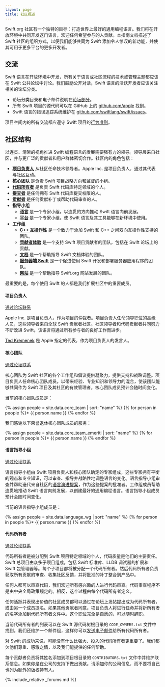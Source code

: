 ```yaml
---
layout: page
title: 社区概述
---
```


Swift.org 社区有一个独特的目标：打造世界上最好的通用编程语言。我们将在开放环境中共同开发这门语言，欢迎任何希望参与的人贡献。本指南文档描述了 Swift 社区的组织方式，以便我们能够共同为 Swift 添加令人惊叹的新功能，并使其可用于更多平台的更多开发者。

## 交流

Swift 语言在开放环境中开发，所有关于语言或社区流程的技术或管理主题都应该在 Swift 公共论坛中讨论。我们鼓励公开对话，Swift 语言的活跃开发者应该关注相关的论坛分类。

* 论坛分类目录和电子邮件说明在[论坛部分](#forums)。
* 所有 Swift 项目的源代码可以在 GitHub 上的 [github.com/apple][github] 找到。
* Swift 语言的错误追踪系统维护在 [github.com/swiftlang/swift/issues][bugtracker]。

项目空间内的所有交流都应遵守 Swift 项目的[行为准则](/code-of-conduct)。

## 社区结构

以连贯、清晰的视角推进 Swift 编程语言的发展需要强有力的领导。领导层来自社区，并与更广泛的贡献者和用户群体密切合作。社区内的角色包括：

* __[项目负责人](#project-lead)__ 从社区任命技术领导者。Apple Inc. 是项目负责人，通过其代表与社区互动。
* __[核心团队](#core-team)__ 是负责 Swift 项目战略方向和监督的小组。
* __[代码所有者](#code-owners)__ 是负责 Swift 代码库特定领域的个人。
* __[提交者](/contributing/#commit-access)__ 是任何拥有 Swift 代码库提交权限的人。
* __[贡献者](/contributing/#contributing-code)__ 是任何贡献补丁或帮助代码审查的人。
* __指导小组__
   * __[语言](#language-steering-group)__ 是一个专家小组，以连贯的方向推动 Swift 语言向前发展。
   * __[平台](/platform-steering-group)__ 是一个专家小组，使 Swift 语言及其工具能够在新环境中使用。
* __工作组__
   * __[C++ 互操作性](/cxx-interop-workgroup)__ 是一个致力于添加 Swift 和 C++ 之间双向互操作性支持的团队。
   * __[贡献者体验](/contributor-experience-workgroup)__ 是一个支持 Swift 项目贡献者的团队，包括在 Swift 论坛上的贡献。
   * __[文档](/documentation-workgroup)__ 是一个帮助指导 Swift 文档体验的团队。
   * __[服务器端 Swift](/sswg)__ 是一个促进使用 Swift 开发和部署服务器应用程序的团队。
   * __[网站](/website-workgroup/)__ 是一个帮助指导 Swift.org 网站发展的团队。

最重要的是，每个使用 Swift 的人都是我们扩展社区中的重要成员。

#### 项目负责人

[通过论坛联系](https://forums.swift.org/new-message?username=tkremenek)

Apple Inc. 是项目负责人，作为项目的仲裁者。项目负责人任命领导职位的高级人员，这些领导者来自全球 Swift 贡献者社区。社区领导者和代码贡献者共同努力不断改进 Swift，该语言将通过所有参与者的良好工作而进步。

[Ted Kremenek](mailto:kremenek@apple.com) 是 Apple 指定的代表，作为项目负责人的发言人。

#### 核心团队

[通过论坛联系](https://forums.swift.org/new-message?groupname=core-team)

核心团队为 Swift 社区的各个工作组和倡议提供凝聚力，提供支持和战略调整。项目负责人任命核心团队成员，以带来经验、专业知识和领导力的混合，使该团队能够共同作为 Swift 项目及其社区的有效管理者。核心团队成员预计会随时间变化。

当前的核心团队成员是：

{% assign people = site.data.core_team | sort: "name" %}
{% for person in people %}* {{ person.name }}
{% endfor %}

我们感谢以下荣誉退休核心团队成员的服务：

{% assign people = site.data.core_team_emeriti | sort: "name" %}
{% for person in people %}* {{ person.name }}
{% endfor %}

#### 语言指导小组

[通过论坛联系](https://forums.swift.org/new-message?groupname=language-workgroup)

语言指导小组由 Swift 项目负责人和核心团队确定的专家组成，这些专家拥有平衡的观点和专业知识，可以审查、指导并战略性地调整语言的变化。语言指导小组审查并帮助迭代来自社区的[语言演进提案](/contributing/#evolution-process)，作为这些提案的批准者。工作组成员帮助连贯地推动 Swift 语言向前发展，以创建最好的通用编程语言。语言指导小组成员预计会随时间变化。

当前的语言指导小组成员是：

{% assign people = site.data.language_wg | sort: "name" %}
{% for person in people %}* {{ person.name }}
{% endfor %}

#### 代码所有者

[通过论坛联系](https://forums.swift.org/new-message?groupname=code-owners)

代码所有者是被分配到 Swift 项目特定领域的个人，代码质量是他们的主要责任。Swift 总项目由众多子项目组成，包括 Swift 标准库、LLDB 调试器的扩展和 Swift 包管理器等。每个子项目都将被分配一个代码所有者。然后代码所有者负责获取所有贡献的审查、收集社区反馈，并将批准的补丁整合到产品中。

任何人都可以审查代码，我们欢迎所有感兴趣的人进行代码审查。代码审查程序不是由中央全局政策规定的。相反，这个过程由每个代码所有者定义。

任何活跃并表现出价值的社区成员都可以通过在论坛上发帖提出成为代码所有者，或由另一个成员提名。如果其他贡献者同意，项目负责人将进行任命并将新所有者的名字添加到代码所有者文件中。这个职位完全是自愿的，可以随时辞职。

当前代码所有者的列表可以在 Swift 源代码树根目录的 `CODE_OWNERS.txt` 文件中找到。我们还维护一个邮件组，这样你可以[发送电子邮件][email-owners]给所有代码所有者。

对 Swift 的成功来说，可能没有什么比强大、投入的代码所有者更重要了。我们都欠他们尊重、感激之情，以及我们能提供的任何帮助。

每个贡献者负责将其姓名添加到项目根目录的 `CONTRIBUTORS.txt` 文件中并维护联系信息。如果你是在公司的支持下做出贡献，请添加你的公司信息，而不要将自己也列为额外的版权持有人。

{% include_relative _forums.md %}

[homepage]: ./index.html "Swift.org 主页"
[community]: ./community.html  "Swift.org 社区概述"
[contributing_code]: /contributing/#contributing-code  "贡献代码"
[test_guide]: ./test_guide.html "编写优秀 Swift 测试的详细指南"
[blog]: ./blog_home.html  "Swift.org 工程博客"
[faq]: ./faq.html  "Swift.org 常见问题解答"
[downloads]: ./downloads.html  "下载 Swift 工具的最新构建"
[forums]:  ./forums.html
[contributors]: ./CONTRIBUTORS.txt "查看所有 Swift 项目作者"
[owners]: ./CODE_OWNERS.txt "查看所有 Swift 项目代码所有者"
[license]: ./LICENSE.txt "查看 Swift 许可证"

[email-conduct]: mailto:conduct@swift.org  "向行为准则工作组发送电子邮件"
[email-owners]: mailto:code-owners@forums.swift.org  "向代码所有者发送电子邮件"
[email-users]: mailto:swift-users@swift.org  "向其他 Swift 用户发送电子邮件"
[email-devs]: mailto:swift-dev@swift.org  "向开发者讨论列表发送电子邮件"
[email-lead]: mailto:project-lead@swift.org "向负责 Swift.org 的 Apple 领导发送电子邮件"

[github]: https://github.com/apple  "Apple 在 GitHub 上的主页"
[repo]: git+ssh://github.com/apple "托管在 GitHub 上的仓库链接"
[bugtracker]:  http://github.com/swiftlang/swift/issues

[swift-apple]: https://developer.apple.com/swift  "Apple 开发者 Swift 主页"
